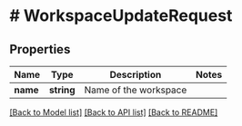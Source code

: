 # # WorkspaceUpdateRequest

## Properties

Name | Type | Description | Notes
------------ | ------------- | ------------- | -------------
**name** | **string** | Name of the workspace |

[[Back to Model list]](../../README.md#models) [[Back to API list]](../../README.md#endpoints) [[Back to README]](../../README.md)
